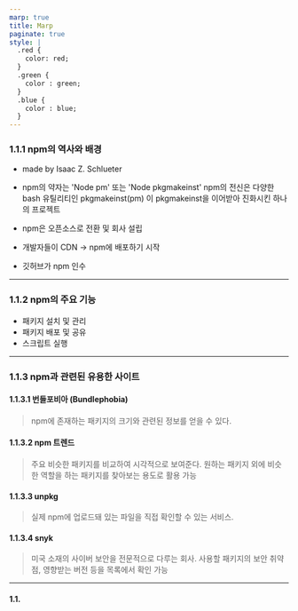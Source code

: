 ```yaml
---
marp: true
title: Marp
paginate: true
style: |
  .red {
    color: red;
  }
  .green {
    color : green;
  }
  .blue {
    color : blue;
  }
---
```


### 1.1.1 npm의 역사와 배경

- made by Isaac Z. Schlueter
- npm의 약자는 'Node pm' 또는 'Node pkgmakeinst'
  npm의 전신은 다양한 bash 유틸리티인 pkgmakeinst(pm)
  이 pkgmakeinst을 이어받아 진화시킨 하나의 프로젝트

- npm은 오픈소스로 전환 및 회사 설립

- 개발자들이 CDN -> npm에 배포하기 시작

- 깃허브가 npm 인수

---

### 1.1.2 npm의 주요 기능

- 패키지 설치 및 관리
- 패키지 배포 및 공유
- 스크립트 실행

---

### 1.1.3 npm과 관련된 유용한 사이트

#### 1.1.3.1 번들포비아 (Bundlephobia)

> npm에 존재하는 패키지의 크기와 관련된 정보를 얻을 수 있다.

#### 1.1.3.2 npm 트렌드

> 주요 비슷한 패키지를 비교하여 시각적으로 보여준다.
> 원하는 패키지 외에 비슷한 역할을 하는 패키지를 찾아보는 용도로 활용 가능

#### 1.1.3.3 unpkg

> 실제 npm에 업로드돼 있는 파일을 직접 확인할 수 있는 서비스.

#### 1.1.3.4 snyk

> 미국 소재의 사이버 보안을 전문적으로 다루는 회사.
> 사용할 패키지의 보안 취약점, 영향받는 버전 등을 목록에서 확인 가능

---

#### 1.1.
